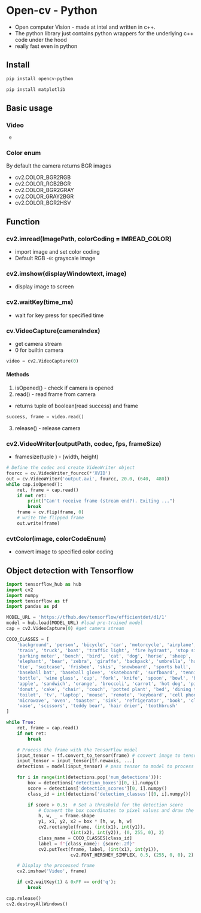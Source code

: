 # Open-cv - Python

- Open computer Vision - made at intel and written in c++.
- The python library just contains python wrappers for the underlying c++ code under the hood
- really fast even in python

## Install

```sh
pip install opencv-python

pip install matplotlib
```

## Basic usage

### Video

```python
 e
```

### Color enum

By default the camera returns BGR images

- cv2.COLOR_BGR2RGB
- cv2.COLOR_RGB2BGR
- cv2.COLOR_BGR2GRAY
- cv2.COLOR_GRAY2BGR
- cv2.COLOR_BGR2HSV

## Function

### cv2.imread(ImagePath, colorCoding = IMREAD_COLOR)

- import image and set color coding
- Default RGB -`0`: grayscale image

### cv2.imshow(displayWindowtext, image)

- display image to screen

### cv2.waitKey(time_ms)

- wait for key press for specified time

### cv.VideoCapture(cameraIndex)

- get camera stream
- 0 for builtin camera

```python
video = cv2.VideoCapture(0)
```

#### Methods

1. isOpened() - check if camera is opened
2. read() - read frame from camera

- returns tuple of boolean(read success) and frame

```python
success, frame = video.read()
```

3. release() - release camera

### cv2.VideoWriter(outputPath, codec, fps, frameSize)

- framesize(tuple ) - (width, height)

```python
# Define the codec and create VideoWriter object
fourcc = cv.VideoWriter_fourcc(*'XVID')
out = cv.VideoWriter('output.avi', fourcc, 20.0, (640,  480))
while cap.isOpened():
    ret, frame = cap.read()
    if not ret:
        print("Can't receive frame (stream end?). Exiting ...")
        break
    frame = cv.flip(frame, 0)
    # write the flipped frame
    out.write(frame)
```

### cvtColor(image, colorCodeEnum)

- convert image to specified color coding

## Object detection with Tensorflow

```python
import tensorflow_hub as hub
import cv2
import numpy
import tensorflow as tf
import pandas as pd

MODEL_URL = 'https://tfhub.dev/tensorflow/efficientdet/d1/1'
model = hub.load(MODEL_URL) #load pre-trained model
cap = cv2.VideoCapture(0) #get camera stream

COCO_CLASSES = [
    'background', 'person', 'bicycle', 'car', 'motorcycle', 'airplane', 'bus',
    'train', 'truck', 'boat', 'traffic light', 'fire hydrant', 'stop sign',
    'parking meter', 'bench', 'bird', 'cat', 'dog', 'horse', 'sheep', 'cow',
    'elephant', 'bear', 'zebra', 'giraffe', 'backpack', 'umbrella', 'handbag',
    'tie', 'suitcase', 'frisbee', 'skis', 'snowboard', 'sports ball', 'kite',
    'baseball bat', 'baseball glove', 'skateboard', 'surfboard', 'tennis racket',
    'bottle', 'wine glass', 'cup', 'fork', 'knife', 'spoon', 'bowl', 'banana',
    'apple', 'sandwich', 'orange', 'broccoli', 'carrot', 'hot dog', 'pizza',
    'donut', 'cake', 'chair', 'couch', 'potted plant', 'bed', 'dining table',
    'toilet', 'tv', 'laptop', 'mouse', 'remote', 'keyboard', 'cell phone',
    'microwave', 'oven', 'toaster', 'sink', 'refrigerator', 'book', 'clock',
    'vase', 'scissors', 'teddy bear', 'hair drier', 'toothbrush'
]

while True:
    ret, frame = cap.read()
    if not ret:
        break

    # Process the frame with the TensorFlow model
    input_tensor = tf.convert_to_tensor(frame) # convert image to tenso
    input_tensor = input_tensor[tf.newaxis, ...]
    detections = model(input_tensor) # pass tensor to model to process

    for i in range(int(detections.pop('num_detections'))):
        box = detections['detection_boxes'][0, i].numpy()
        score = detections['detection_scores'][0, i].numpy()
        class_id = int(detections['detection_classes'][0, i].numpy())

        if score > 0.5:  # Set a threshold for the detection score
            # Convert the box coordinates to pixel values and draw the box and label on the frame
            h, w, _ = frame.shape
            y1, x1, y2, x2 = box * [h, w, h, w]
            cv2.rectangle(frame, (int(x1), int(y1)),
                        (int(x2), int(y2)), (0, 255, 0), 2)
            class_name = COCO_CLASSES[class_id]
            label = f"{class_name}: {score:.2f}"
            cv2.putText(frame, label, (int(x1), int(y1)),
                        cv2.FONT_HERSHEY_SIMPLEX, 0.5, (255, 0, 0), 2)

    # Display the processed frame
    cv2.imshow('Video', frame)

    if cv2.waitKey(1) & 0xFF == ord('q'):
        break

cap.release()
cv2.destroyAllWindows()

```

